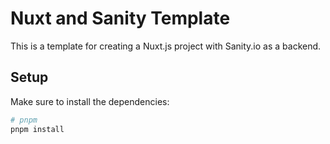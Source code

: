 # Nuxt and Sanity Template

This is a template for creating a Nuxt.js project with Sanity.io as a backend.

## Setup

Make sure to install the dependencies:

```bash
# pnpm
pnpm install
```
